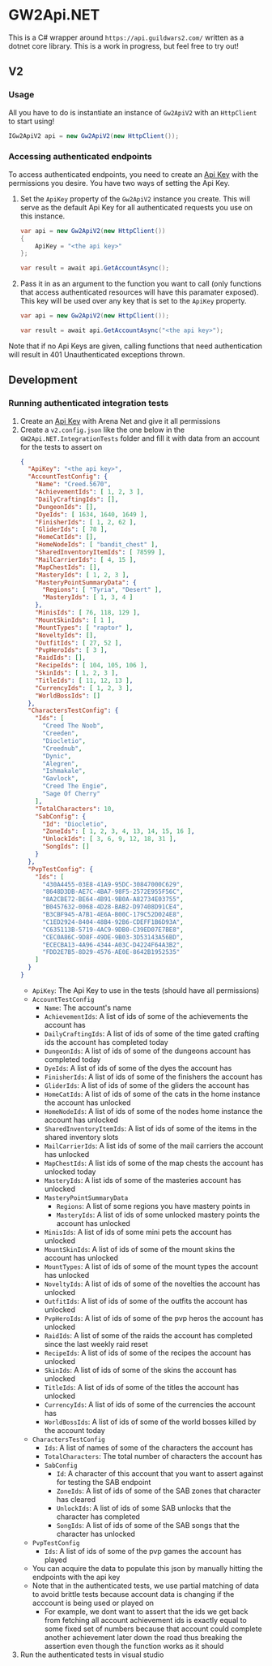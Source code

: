 # GW2Api.NET

This is a C# wrapper around `https://api.guildwars2.com/` written as a dotnet core library. This is a work in progress, but feel free to try out!

## V2

### Usage
All you have to do is instantiate an instance of `Gw2ApiV2` with an `HttpClient` to start using!
```cs
IGw2ApiV2 api = new Gw2ApiV2(new HttpClient());
```

### Accessing authenticated endpoints
To access authenticated endpoints, you need to create an [Api Key](https://wiki.guildwars2.com/wiki/API:API_key) with the permissions you desire. You have two ways of setting the Api Key.
1. Set the `ApiKey` property of the `Gw2ApiV2` instance you create. This will serve as the default Api Key for all authenticated requests you use on this instance.
    ```cs
    var api = new Gw2ApiV2(new HttpClient())
    {
        ApiKey = "<the api key>"
    };

    var result = await api.GetAccountAsync();
    ```
1. Pass it in as an argument to the function you want to call (only functions that access authenticated resources will have this paramater exposed). This key will be used over any key that is set to the `ApiKey` property.
    ```cs
    var api = new Gw2ApiV2(new HttpClient());

    var result = await api.GetAccountAsync("<the api key>");
    ```
Note that if no Api Keys are given, calling functions that need authentication will result in 401 Unauthenticated exceptions thrown.

## Development

### Running authenticated integration tests
1. Create an [Api Key](https://wiki.guildwars2.com/wiki/API:API_key) with Arena Net and give it all permissions
2. Create a `v2.config.json` like the one below in the `GW2Api.NET.IntegrationTests` folder and fill it with data from an account for the tests to assert on
    ```json
    {
      "ApiKey": "<the api key>",
      "AccountTestConfig": {
        "Name": "Creed.5670",
        "AchievementIds": [ 1, 2, 3 ],
        "DailyCraftingIds": [],
        "DungeonIds": [],
        "DyeIds": [ 1634, 1640, 1649 ],
        "FinisherIds": [ 1, 2, 62 ],
        "GliderIds": [ 78 ],
        "HomeCatIds": [],
        "HomeNodeIds": [ "bandit_chest" ],
        "SharedInventoryItemIds": [ 78599 ],
        "MailCarrierIds": [ 4, 15 ],
        "MapChestIds": [],
        "MasteryIds": [ 1, 2, 3 ],
        "MasteryPointSummaryData": {
          "Regions": [ "Tyria", "Desert" ],
          "MasteryIds": [ 1, 3, 4 ]
        },
        "MinisIds": [ 76, 118, 129 ],
        "MountSkinIds": [ 1 ],
        "MountTypes": [ "raptor" ],
        "NoveltyIds": [],
        "OutfitIds": [ 27, 52 ],
        "PvpHeroIds": [ 3 ],
        "RaidIds": [],
        "RecipeIds": [ 104, 105, 106 ],
        "SkinIds": [ 1, 2, 3 ],
        "TitleIds": [ 11, 12, 13 ],
        "CurrencyIds": [ 1, 2, 3 ],
        "WorldBossIds": []
      },
      "CharactersTestConfig": {
        "Ids": [
          "Creed The Noob",
          "Creeden",
          "Diocletio",
          "Creednub",
          "Dynic",
          "Alegren",
          "Ishmakale",
          "Gavlock",
          "Creed The Engie",
          "Sage Of Cherry"
        ],
        "TotalCharacters": 10,
        "SabConfig": {
          "Id": "Diocletio",
          "ZoneIds": [ 1, 2, 3, 4, 13, 14, 15, 16 ],
          "UnlockIds": [ 3, 6, 9, 12, 18, 31 ],
          "SongIds": []
        }
      },
      "PvpTestConfig": {
        "Ids": [
          "430A4455-03E8-41A9-95DC-30847000C629",
          "8648D3DB-AE7C-4BA7-98F5-2572E955F56C",
          "8A2CBE72-BE64-4B91-9B0A-A82734E03755",
          "B0457632-0068-4D28-BAB2-D97408D91CE4",
          "B3CBF945-A7B1-4E6A-B00C-179C52D024E8",
          "C1ED2924-8404-48B4-92B6-CDEFF1B6D93A",
          "C635113B-5719-4AC9-9DB0-C39ED07E7BE8",
          "CEC0A86C-9D8F-49DE-9B03-3D53143A56BD",
          "ECECBA13-4A96-4344-A03C-D4224F64A3B2",
          "FDD2E7B5-8D29-4576-AE0E-8642B1952535"
        ]
      }
    }
    ```
    - `ApiKey`: The Api Key to use in the tests (should have all permissions)
    - `AccountTestConfig`
        - `Name`: The account's name
        - `AchievementIds`: A list of ids of some of the achievements the account has
        - `DailyCraftingIds`: A list of ids of some of the time gated crafting ids the account has completed today
        - `DungeonIds`: A list of ids of some of the dungeons account has completed today
        - `DyeIds`: A list of ids of some of the dyes the account has
        - `FinisherIds`: A list of ids of some of the finishers the account has
        - `GliderIds`: A list of ids of some of the gliders the account has
        - `HomeCatIds`: A list of ids of some of the cats in the home instance the account has unlocked
        - `HomeNodeIds`: A list of ids of some of the nodes home instance the account has unlocked
        - `SharedInventoryItemIds`: A list of ids of some of the items in the shared inventory slots
        - `MailCarrierIds`: A list ids of some of the mail carriers the account has unlocked
        - `MapChestIds`: A list ids of some of the map chests the account has unlocked today
        - `MasteryIds`: A list ids of some of the masteries account has unlocked
        - `MasteryPointSummaryData`
          - `Regions`: A list of some regions you have mastery points in
          - `MasteryIds`: A list of ids of some unlocked mastery points the account has unlocked
        - `MinisIds`: A list of ids of some mini pets the account has unlocked
        - `MountSkinIds`: A list of ids of some of the mount skins the account has unlocked
        - `MountTypes`: A list of ids of some of the mount types the account has unlocked
        - `NoveltyIds`: A list of ids of some of the novelties the account has unlocked
        - `OutfitIds`: A list of ids of some of the outfits the account has unlocked
        - `PvpHeroIds`: A list of ids of some of the pvp heros the account has unlocked
        - `RaidIds`: A list of some of the raids the account has completed since the last weekly raid reset
        - `RecipeIds`: A list of ids of some of the recipes the account has unlocked
        - `SkinIds`: A list of ids of some of the skins the account has unlocked
        - `TitleIds`: A list of ids of some of the titles the account has unlocked
        - `CurrencyIds`: A list of ids of some of the currencies the account has
        - `WorldBossIds`: A list of ids of some of the world bosses killed by the account today
    - `CharactersTestConfig`
      - `Ids`: A list of names of some of the characters the account has
      - `TotalCharacters`: The total number of characters the account has
      - `SabConfig`
        - `Id`: A character of this account that you want to assert against for testing the SAB endpoint
        - `ZoneIds`: A list of ids of some of the SAB zones that character has cleared
        - `UnlockIds`: A list of ids of some SAB unlocks that the character has completed
        - `SongIds`: A list of ids of some of the SAB songs that the character has unlocked
    - `PvpTestConfig`
      - `Ids`: A list of ids of some of the pvp games the account has played
    - You can acquire the data to populate this json by manually hitting the endpoints with the api key
    - Note that in the authenticated tests, we use partial matching of data to avoid brittle tests because account data is changing if the acccount is being used or played on
        - For example, we dont want to assert that the ids we get back from fetching all account achievement ids is exactly equal to some fixed set of numbers because that account could complete another achievement later down the road thus breaking the assertion even though the function works as it should
3. Run the authenticated tests in visual studio
